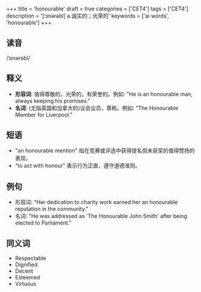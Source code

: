 +++
title = 'honourable'
draft = true
categories = ['CET4']
tags = ['CET4']
description = '[ˈɔnərəbl] a.诚实的；光荣的'
keywords = ['ai words', 'honourable']
+++

## 读音
/ˈɒnərəbl/

## 释义
- **形容词**: 值得尊敬的，光荣的，有荣誉的。例如: "He is an honourable man, always keeping his promises."
- **名词**: (尤指英国和加拿大的)议会议员，尊称。例如: "The Honourable Member for Liverpool."

## 短语
- "an honourable mention" 指在竞赛或评选中获得提名但未获奖的值得赞扬的表现。
- "to act with honour" 表示行为正直，遵守道德准则。

## 例句
- 形容词: "Her dedication to charity work earned her an honourable reputation in the community."
- 名词: "He was addressed as 'The Honourable John Smith' after being elected to Parliament."

## 同义词
- Respectable
- Dignified
- Decent
- Esteemed
- Virtuous

